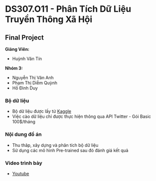 # DS307.O11 - Phân Tích Dữ Liệu Truyền Thông Xã Hội

## Final Project

**Giảng Viên:** 
- Huỳnh Văn Tín


**Nhóm 3:**
- Nguyễn Thị Vân Anh
- Phạm Thị Diễm Quỳnh
- Hồ Đình Duy


### Bộ dữ liệu
- Bộ dữ liệu được lấy từ [Kaggle](https://www.kaggle.com/datasets/gpreda/elon-musk-tweets)
- Việc cào dữ liệu chỉ được thực hiện thông qua API Twitter - Gói Basic 100$/tháng
  
### Nội dung đồ án

- Thu thâp, xây dựng và phân tích bộ dữ liệu
- Sử dụng các mô hình Pre-trained sau đó đánh giá kết quả

### Video trình bày
- [Youtube](https://youtu.be/YHPaSR90EC0)


